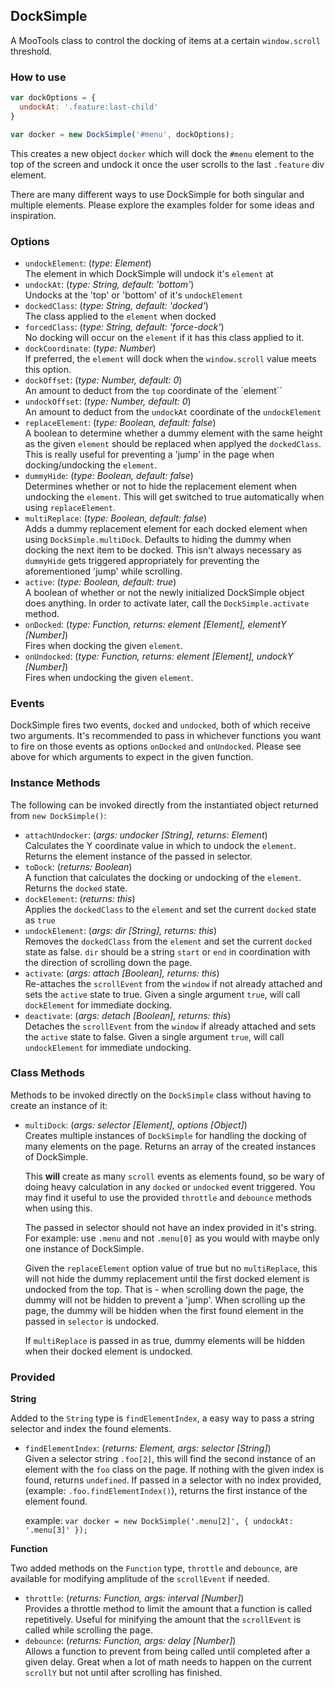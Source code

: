 ## DockSimple

A MooTools class to control the docking of items at a certain `window.scroll` threshold.

### How to use

```javascript
var dockOptions = {
  undockAt: '.feature:last-child'
}

var docker = new DockSimple('#menu', dockOptions);
```

This creates a new object `docker` which will dock the `#menu` element to the top of the screen and undock it once the user scrolls to the last `.feature` div element.

There are many different ways to use DockSimple for both singular and multiple
elements. Please explore the examples folder for some ideas and inspiration.

### Options

* `undockElement`: (_type: Element_) <br />
    The element in which DockSimple will undock it's `element` at
* `undockAt`: (_type: String, default: 'bottom'_) <br />
    Undocks at the 'top' or 'bottom' of it's `undockElement`
* `dockedClass`: (_type: String, default: 'docked'_) <br />
    The class applied to the `element` when docked
* `forcedClass`: (_type: String, default: 'force-dock'_) <br />
    No docking will occur on the `element` if it has this class applied to it.
* `dockCoordinate`: (_type: Number_) <br />
    If preferred, the `element` will dock when the `window.scroll` value
    meets this option.
* `dockOffset`: (_type: Number, default: 0_) <br />
    An amount to deduct from the `top` coordinate of the `element``
* `undockOffset`: (_type: Number, default: 0_) <br />
    An amount to deduct from the `undockAt` coordinate of the `undockElement`
* `replaceElement`: (_type: Boolean, default: false_) <br />
    A boolean to determine whether a dummy element with the same height as the
    given `element` should be replaced when applyed the `dockedClass`. This is
    really useful for preventing a 'jump' in the page when docking/undocking the
    `element`.
* `dummyHide`: (_type: Boolean, default: false_) <br />
    Determines whether or not to hide the replacement element when undocking the
    `element`. This will get switched to true automatically when using
    `replaceElement`.
* `multiReplace`: (_type: Boolean, default: false_) <br />
    Adds a dummy replacement element for each docked element when using
    `DockSimple.multiDock`.  Defaults to hiding the dummy when docking the next
    item to be docked. This isn't always necessary as `dummyHide` gets triggered
    appropriately for preventing the aforementioned 'jump' while scrolling.
* `active`: (_type: Boolean, default: true_) <br />
    A boolean of whether or not the newly initialized DockSimple object does
    anything. In order to activate later, call the `DockSimple.activate` method.
* `onDocked`: (_type: Function, returns: element [Element], elementY [Number]_) <br />
    Fires when docking the given `element`.
* `onUndocked`: (_type: Function, returns: element [Element], undockY [Number]_) <br />
    Fires when undocking the given `element`.

### Events

DockSimple fires two events, `docked` and `undocked`, both of which receive two
arguments. It's recommended to pass in whichever functions you want to fire on
those events as options `onDocked` and `onUndocked`. Please see above for which
arguments to expect in the given function.

### Instance Methods

The following can be invoked directly from the instantiated object returned from `new DockSimple()`:

* `attachUndocker`: (_args: undocker [String], returns: Element_) <br />
    Calculates the Y coordinate value in which to undock the `element`. Returns
    the element instance of the passed in selector.
* `toDock`: (_returns: Boolean_) <br />
    A function that calculates the docking or undocking of the `element`.
    Returns the `docked` state.
* `dockElement`: (_returns: this_) <br />
    Applies the `dockedClass` to the `element` and set the current `docked`
    state as `true`
* `undockElement`: (_args: dir [String], returns: this_) <br />
    Removes the `dockedClass` from the `element` and set the current
    `docked` state as false. `dir` should be a string `start` or `end` in
    coordination with the direction of scrolling down the page.
* `activate`: (_args: attach [Boolean], returns: this_) <br />
    Re-attaches the `scrollEvent` from the `window` if not already attached and
    sets the `active` state to true. Given a single argument `true`, will call
    `dockElement` for immediate docking.
* `deactivate`: (_args: detach [Boolean], returns: this_) <br />
    Detaches the `scrollEvent` from the `window` if already attached and sets
    the `active` state to false. Given a single argument `true`, will call
    `undockElement` for immediate undocking.

### Class Methods

Methods to be invoked directly on the `DockSimple` class without having to
create an instance of it:

* `multiDock`: (_args: selector [Element], options [Object]_) <br />
    Creates multiple instances of `DockSimple` for handling the docking
    of many elements on the page. Returns an array of the created instances of
    DockSimple.
    
    This **will** create as many `scroll` events as elements found, so be wary
    of doing heavy calculation in any `docked` or `undocked` event triggered.
    You may find it useful to use the provided `throttle` and `debounce` methods
    when using this.

    The passed in selector should not have an index provided in it's string.
    For example: use `.menu` and not `.menu[0]` as you would with maybe only one
    instance of DockSimple.

    Given the `replaceElement` option value of true but no `multiReplace`, this
    will not hide the dummy replacement until the first docked element is
    undocked from the top. That is - when scrolling down the page, the dummy
    will not be hidden to prevent a 'jump'. When scrolling up the page, the
    dummy will be hidden when the first found element in the passed in
    `selector` is undocked.

    If `multiReplace` is passed in as true, dummy elements will be hidden when
    their docked element is undocked.

### Provided

**String**

Added to the `String` type is `findElementIndex`, a easy way to pass a string
selector and index the found elements.

* `findElementIndex`: (_returns: Element, args: selector [String]_) <br />
    Given a selector string `.foo[2]`, this will find the second instance of an
    element with the `foo` class on the page. If nothing with the given index is
    found, returns `undefined`. If passed in a selector with no index provided,
    (example: `.foo.findElementIndex()`), returns the first instance of the
    element found.

    example: `var docker = new DockSimple('.menu[2]', {
      undockAt: '.menu[3]'
    });`

**Function**

Two added methods on the `Function` type, `throttle` and `debounce`, are
available for modifying amplitude of the `scrollEvent` if needed.

* `throttle`: (_returns: Function, args: interval [Number]_) <br />
    Provides a throttle method to limit the amount that a function is called
    repetitively. Useful for minifying the amount that the `scrollEvent` is
    called while scrolling the page.
* `debounce`: (_returns: Function, args: delay [Number]_) <br />
    Allows a function to prevent from being called until completed after a given
    delay. Great when a lot of math needs to happen on the current `scrollY` but
    not until after scrolling has finished.

